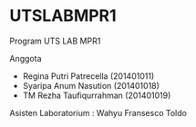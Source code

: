 # UTSLABMPR1
Program UTS LAB MPR1 

Anggota 
- Regina Putri Patrecella (201401011)
- Syaripa Anum Nasution (201401018)
- TM Rezha Taufiqurrahman (201401019)

Asisten Laboratorium : Wahyu Fransesco Toldo 
